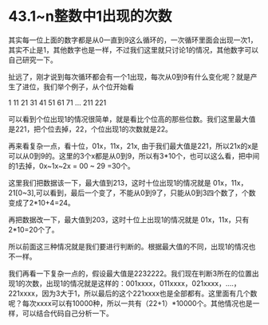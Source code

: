 # 43.1~n整数中1出现的次数

其实每一位上面的数字都是从0一直到9这么循环的，一次循环里面会出现一次1，其实不止是1，其他数字也是一样，不过我们这里就只讨论1的情况，其他数字可以自己研究一下。

扯远了，刚才说到每次循环都会有一个1出现，每次从0到9有什么变化呢？就是产生了进位，我们举个例子，从个位开始看

1	11	21	31	41	51	61	71	... 	211	221

可以看到个位出现1的情况很简单，就是看比个位高的那些位数。我们这里最大值是221，把个位去掉，22，个位出现1的次数就是22。

再来看复杂一点，看十位，01x，11x，21x, 由于我们最大值是221，所以21x的x是可以从0到9的。这里的3个x都是从0到9，所以有3*10个，也可以这么看，把中间的1去掉，0x~1x~2x = 00 ~ 29 =30个。

这里我们把数据该一下，最大值到213，这时十位出现1的情况就是 01x，11x，21[0~3],可以看到，最后一个变了，不能从0到9了，只能从0到3四个数了，个数变成了2*10+4=24。

再把数据改一下，最大值到203，这时十位上出现1的情况就是 01x，11x，只有2*10=20个了。

所以前面这三种情况就是我们要进行判断的。根据最大值的不同，出现1的情况也不一样。

我们再看一下复杂一点的，假设最大值是2232222。我们现在判断3所在的位置出现1的次数，出现1的情况就是这样的：001xxxx，011xxxx，021xxxx，....，221xxxx，因为3大于1，所以最后的这个221xxxx也是全部都有。这里面有几个数呢？每次xxxx可以有10000种，所以一共有（22+1）*10000个。其他情况也是一样，可以结合代码自己分析一下。
